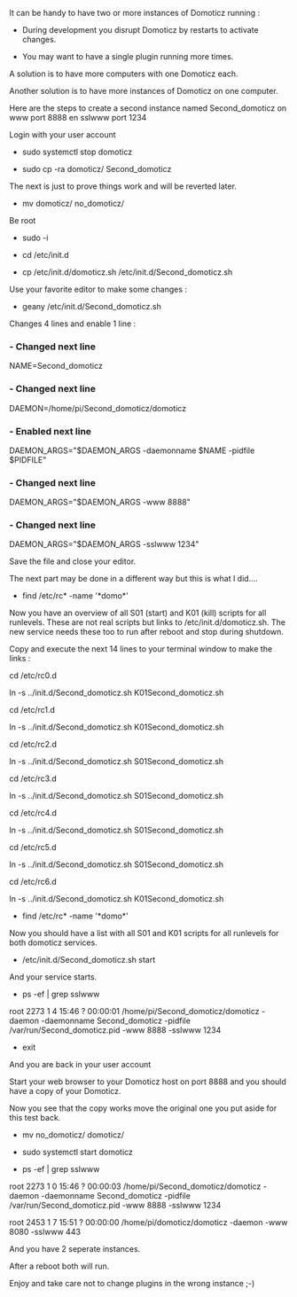 It can be handy to have two or more instances of Domoticz running :

 - During development you disrupt Domoticz by restarts to activate changes.

 - You may want to have a single plugin running more times.

A solution is to have more computers with one Domoticz each.

Another solution is to have more instances of Domoticz on one computer.

Here are the steps to create a second instance named Second_domoticz on www port 8888 en sslwww port 1234

Login with your user account

 - sudo systemctl stop domoticz

 - sudo cp -ra domoticz/ Second_domoticz

The next is just to prove things work and will be reverted later.

 - mv domoticz/ no_domoticz/

Be root

 - sudo -i

 - cd /etc/init.d

 - cp /etc/init.d/domoticz.sh /etc/init.d/Second_domoticz.sh


Use your favorite editor to make some changes :

 - geany /etc/init.d/Second_domoticz.sh

Changes 4 lines and enable 1 line :

### - Changed next line
NAME=Second_domoticz

### - Changed next line
DAEMON=/home/pi/Second_domoticz/domoticz

### - Enabled next line
DAEMON_ARGS="$DAEMON_ARGS -daemonname $NAME -pidfile $PIDFILE"

### - Changed next line
DAEMON_ARGS="$DAEMON_ARGS -www 8888"

### - Changed next line
DAEMON_ARGS="$DAEMON_ARGS -sslwww 1234"

Save the file and close your editor.

The next part may be done in a different way but this is what I did....

 - find /etc/rc* -name '\*domo\*'

Now you have an overview of all S01 (start) and K01 (kill) scripts for all runlevels.
These are not real scripts but links to /etc/init.d/domoticz.sh.
The new service needs these too to run after reboot and stop during shutdown.

Copy and execute the next 14 lines to your terminal window to make the links :

cd /etc/rc0.d

ln -s ../init.d/Second_domoticz.sh K01Second_domoticz.sh

cd /etc/rc1.d

ln -s ../init.d/Second_domoticz.sh K01Second_domoticz.sh

cd /etc/rc2.d

ln -s ../init.d/Second_domoticz.sh S01Second_domoticz.sh

cd /etc/rc3.d

ln -s ../init.d/Second_domoticz.sh S01Second_domoticz.sh

cd /etc/rc4.d

ln -s ../init.d/Second_domoticz.sh S01Second_domoticz.sh

cd /etc/rc5.d

ln -s ../init.d/Second_domoticz.sh S01Second_domoticz.sh

cd /etc/rc6.d

ln -s ../init.d/Second_domoticz.sh K01Second_domoticz.sh

 - find /etc/rc* -name '\*domo\*'

Now you should have a list with all S01 and K01 scripts for all runlevels for both domoticz services.

 - /etc/init.d/Second_domoticz.sh start

And your service starts.

 - ps -ef | grep sslwww
 
root      2273     1  4 15:46 ?        00:00:01 /home/pi/Second_domoticz/domoticz -daemon -daemonname Second_domoticz -pidfile /var/run/Second_domoticz.pid -www 8888 -sslwww 1234

 - exit

And you are back in your user account

Start your web browser to your Domoticz host on port 8888 and you should have a copy of your Domoticz.

Now you see that the copy works move the original one you put aside for this test back.

 - mv no_domoticz/ domoticz/

 - sudo systemctl start domoticz

 - ps -ef | grep sslwww

root      2273     1  0 15:46 ?        00:00:03 /home/pi/Second_domoticz/domoticz -daemon -daemonname Second_domoticz -pidfile /var/run/Second_domoticz.pid -www 8888 -sslwww 1234

root      2453     1  7 15:51 ?        00:00:00 /home/pi/domoticz/domoticz -daemon -www 8080 -sslwww 443

And you have 2 seperate instances.

After a reboot both will run.

Enjoy and take care not to change plugins in the wrong instance ;-)
